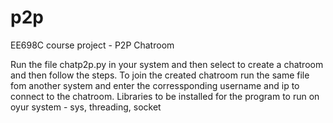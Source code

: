 # p2p
EE698C course project - P2P Chatroom

Run the file chatp2p.py in your system and then select to create a chatroom and then follow the steps.
To join the created chatroom run the same file fom another system and enter the corressponding username and ip to connect to the chatroom.
Libraries to be installed for the program to run on oyur system - sys, threading, socket
